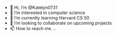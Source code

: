 - 👋 Hi, I’m @Katelyn0731
- 👀 I’m interested in computer science
- 🌱 I’m currently learning Harvard CS 50
- 💞️ I’m looking to collaborate on upcoming projects
- 📫 How to reach me ...

<!---
Katelyn0731/Katelyn0731 is a ✨ special ✨ repository because its `README.md` (this file) appears on your GitHub profile.
You can click the Preview link to take a look at your changes.
--->
